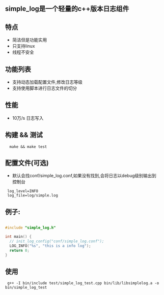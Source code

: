 ## simple_log是一个轻量的c++版本日志组件
## 特点

  * 简洁但是功能实用
  * 只支持linux
  * 线程不安全

## 功能列表
  * 支持动态加载配置文件,修改日志等级
  * 支持使用脚本进行日志文件的切分

## 性能
  * 10万/s 日志写入

## 构建 && 测试

```
  make && make test
```

## 配置文件(可选)
 * 默认会找conf/simple_log.conf,如果没有找到,会将日志以debug级别输出到控制台
```
 log_level=INFO
 log_file=log/simple.log
```

## 例子:
```c++

#include "simple_log.h"

int main() {
  // init_log_config("conf/simple_log.conf"); 
  LOG_INFO("%s", "this is a info log");
  return 0;
}
```

## 使用
```
 g++ -I bin/include test/simple_log_test.cpp bin/lib/libsimplelog.a -o bin/simple_log_test
```
